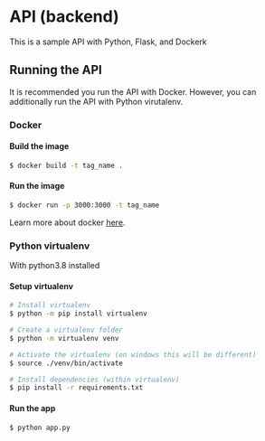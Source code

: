 # API (backend)
This is a sample API with Python, Flask, and Dockerk

## Running the API
It is recommended you run the API with Docker. However, you can additionally run the API with Python virutalenv.

### Docker
#### Build the image
```bash
$ docker build -t tag_name .
```

#### Run the image
```bash
$ docker run -p 3000:3000 -t tag_name
```

Learn more about docker [here](https://www.docker.com).

### Python virtualenv
With python3.8 installed

#### Setup virtualenv
```bash
# Install virtualenv
$ python -m pip install virtualenv

# Create a virtualenv folder
$ python -m virtualenv venv

# Activate the virtualenv (on windows this will be different)
$ source ./venv/bin/activate

# Install dependencies (within virtualenv)
$ pip install -r requirements.txt
```

#### Run the app
```bash
$ python app.py
```
